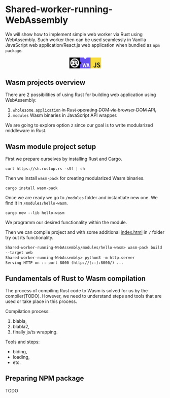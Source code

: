 # Shared-worker-running-WebAssembly
We will show how to implement simple web worker via Rust using WebAssembly. Such worker then can be used seamlessly in Vanilla JavaScript web application/React.js web application when bundled as `npm package`.
<p align="center">
  <img src="misc/imgs/rustwasmjs.png" alt="k8s-aks-img-tr" style="width: 20%;" />
</p> 

## Wasm projects overview
There are 2 possibilities of using Rust for building web application using WebAssembly:
1. ~~`wholesome application` in Rust operating DOM via browser DOM API,~~
2. `modules` Wasm binaries in JavaScript API wrapper.  

We are going to explore option `2` since our goal is to write modularized middleware in Rust.  

## Wasm module project setup

First we prepare ourselves by installing Rust and Cargo.
```
curl https://sh.rustup.rs -sSf | sh
```
Then we install `wasm-pack` for creating modularized Wasm binaries.
```
cargo install wasm-pack
``` 
Once we are ready we go to `/modules` folder and instantiate new one. We find it in `/modules/hello-wasm`.
```
cargo new --lib hello-wasm
```
We programm our desired functionality within the module.  

Then we can compile project and with some additional [index.html](https://github.com/KlosStepan/Shared-worker-running-WebAssembly/blob/main/index.html) in `/` folder try out its functionality.
```
Shared-worker-running-WebAssembly/modules/hello-wasm> wasm-pack build --target web
Shared-worker-running-WebAssembly> python3 -m http.server
Serving HTTP on :: port 8000 (http://[::]:8000/) ...
```
## Fundamentals of Rust to Wasm compilation
The process of compiling Rust code to Wasm is solved for us by the compiler(TODO). However, we need to understand steps and tools that are used or take place in this process.

Compilation process:  
1. blabla,  
2. blabla2,
3. finally js/ts wrapping.

Tools and steps:
- biding,
- loading,
- etc.

## Preparing NPM package
TODO